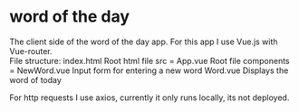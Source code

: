 # word of the day

The client side of the word of the day app. For this app I use Vue.js with Vue-router.
<br>
File structure:
index.html                      Root html file
src =
    App.vue                     Root file
    components =
        NewWord.vue             Input form for entering a new word
        Word.vue                Displays the word of today
        
For http requests I use axios, currently it only runs locally, its not deployed.

